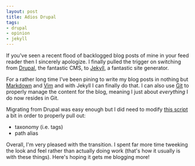 ```yaml
---
layout: post
title: Adios Drupal
tags:
- drupal
- opinion
- jekyll
---
```


If you've seen a recent flood of backlogged blog posts of mine in your feed
reader then I sincerely apologize. I finally pulled the trigger on switching
from [Drupal](http://www.drupal.org), the fantastic CMS, to
[Jekyll](https://github.com/mojombo/jekyll/wiki), a fantastic site generator.

For a rather long time I've been pining to write my blog posts in nothing but
[Markdown](http://en.wikipedia.org/wiki/Markdown) and [Vim](http://www.vim.org)
and with Jekyll I can finally do that. I can also use
[Git](http://www.git-scm.org) to properly manage the content for the blog,
meaning I just about *everything* I do now resides in Git.


Migrating from Drupal was easy enough but I did need to modify [this
script](https://github.com/rtyler/unethicalblogger.com/blob/master/drupal.rb) a
bit in order to properly pull out:

* taxonomy (i.e. tags)
* path alias

Overall, I'm very pleased with the transition. I spent far more time tweeking
the look and feel rather than actually doing work (that's how it usually is
with these things). Here's hoping it gets me blogging more!
